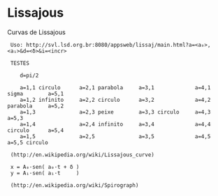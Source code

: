 Lissajous
=========

Curvas de Lissajous


     Uso: http://svl.lsd.org.br:8080/appsweb/lissaj/main.html?a=<a₀>,<a₁>&d=<δ>&i=<incr>

     TESTES

        d=pi/2

        a=1,1 circulo      a=2,1 parabola     a=3,1             a=4,1 sigma        a=5,1
        a=1,2 infinito     a=2,2 circulo      a=3,2             a=4,2 parabola     a=5,2
        a=1,3              a=2,3 peixe        a=3,3 circulo     a=4,3              a=5,3
        a=1,4              a=2,4 infinito     a=3,4             a=4,4 circulo      a=5,4
        a=1,5              a=2,5              a=3,5             a=4,5              a=5,5 circulo

     (http://en.wikipedia.org/wiki/Lissajous_curve)

     x = A₀·sen( a₀·t + δ )
     y = A₁·sen( a₁·t     )

     (http://en.wikipedia.org/wiki/Spirograph)
